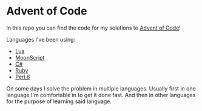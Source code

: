 Advent of Code
==============

In this repo you can find the code for my solutions to [Advent of Code](http://adventofcode.com/)!

Languages I've been using:

 - [Lua](https://lua.org/)
 - [MoonScript](https://moonscript.org/)
 - [C#](https://docs.microsoft.com/en-gb/dotnet/csharp/language-reference/)
 - [Ruby](https://www.ruby-lang.org/)
 - [Perl 6](https://perl6.org)

On some days I solve the problem in multiple languages. Usually first in one language I'm comfortable in to get it done fast. And then in other languages for the purpose of learning said language.
